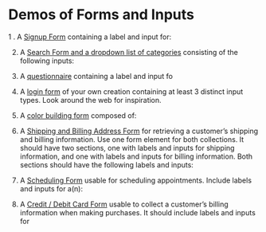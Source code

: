 # Demos of Forms and Inputs 

1  . A [Signup Form](signup-form.html) containing a label and input for:

2. A [Search Form and a dropdown list of categories](search-form.html) consisting of the following inputs:

3. A [questionnaire](questionnaire.html) containing a label and input fo

4. A [login form](login-form.html) of your own creation containing at least 3 distinct input types. Look around the web for inspiration.

5. A [color building form](color-building-form.html) composed of:

6. A [Shipping and Billing Address Form](shipping-billing-form.html) for retrieving a customer’s shipping and billing information. Use one form element for both collections. It should have two sections, one with labels and inputs for shipping information, and one with labels and inputs for billing information. Both sections should have the following labels and inputs:

7. A [Scheduling Form](scheduling-form.html) usable for scheduling appointments. Include labels and inputs for a(n):

8. A [Credit / Debit Card Form](credit-debit-form.html) usable to collect a customer’s billing information when making purchases. It should include labels and inputs for
